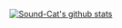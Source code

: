 [![Sound-Cat's github stats](https://github-readme-stats.vercel.app/api?username=Sound-Cat&theme=blue-green)](https://github.com/anuraghazra/github-readme-stats)
